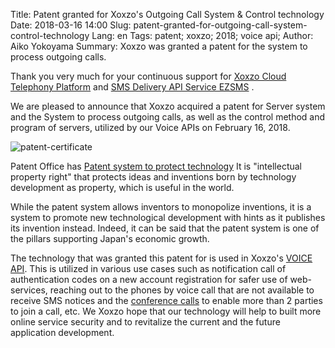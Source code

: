 Title: Patent granted for Xoxzo's Outgoing Call System & Control technology
Date: 2018-03-16 14:00
Slug: patent-granted-for-outgoing-call-system-control-technology
Lang: en
Tags: patent; xoxzo; 2018; voice api; 
Author: Aiko Yokoyama
Summary: Xoxzo was granted a patent for the system to process outgoing calls.

Thank you very much for your continuous support for [Xoxzo Cloud Telephony Platform](https://www.xoxzo.com/en/) and 
[SMS Delivery API Service EZSMS](https://www.ezsms.biz/ja/) .

We are pleased to announce that Xoxzo acquired a patent for Server system and the System to process outgoing calls,
as well as the control method and program of servers, utilized by our Voice APIs on February 16, 2018.

![patent-certificate](/images/patent201802.jpg)

Patent Office has 
[Patent system to protect technology](https://www.jpo.go.jp/beginner/beginner_03.html)
It is "intellectual property right" that protects ideas and inventions born by technology development as property, 
which is useful in the world.

While the patent system allows inventors to monopolize inventions, 
it is a system to promote new technological development with hints as it publishes its invention instead.
Indeed, it can be said that the patent system is one of the pillars supporting Japan's economic growth.

The technology that was granted this patent for is used in Xoxzo's [VOICE API](https://www.xoxzo.com/en/about/voice-api/).
This is utilized in various use cases such as notification call of authentication codes on a new account registration for 
safer use of web-services, reaching out to the phones by voice call that are not available to receive SMS notices 
and the [conference calls](https://www.xoxzo.com/en/about/privacy-call/) to enable more than 2 parties to join a call, etc.
We Xoxzo hope that our technology will help to built more online service security and to revitalize 
the current and the future application development.
